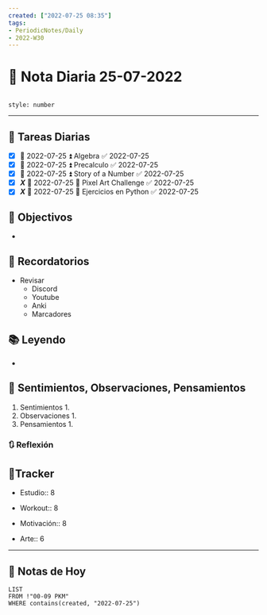 ```yaml
---
created: ["2022-07-25 08:35"]
tags:
- PeriodicNotes/Daily
- 2022-W30
---
```


# 📅 Nota Diaria 25-07-2022
```toc

style: number

```

---
## 🔷 Tareas Diarias
- [x] 📅 2022-07-25 ⏫ Algebra ✅ 2022-07-25
- [x] 📅 2022-07-25 ⏫ Precalculo ✅ 2022-07-25
- [x] 📅 2022-07-25 ⏫ Story of a Number ✅ 2022-07-25
- [x] ***X*** 📅 2022-07-25 🔼 Pixel Art Challenge ✅ 2022-07-25
- [x] ***X*** 📅 2022-07-25 🔽 Ejercicios en Python ✅ 2022-07-25

## 🎯 Objectivos
- 
## 📕 Recordatorios
- Revisar
	- Discord
	- Youtube
	- Anki
	- Marcadores
## 📚 Leyendo
- 
## 💬 Sentimientos, Observaciones, Pensamientos 
1. Sentimientos
	1. 
2. Observaciones
	1. 
3. Pensamientos
	1. 
### 🔃 Reflexión

## 🔷Tracker

- Estudio:: 8

- Workout:: 8

- Motivación:: 8

- Arte:: 6
---

## 📅 Notas de Hoy
```dataview
LIST 
FROM !"00-09 PKM" 
WHERE contains(created, "2022-07-25")
```